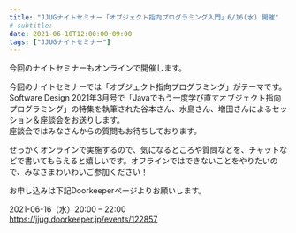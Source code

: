 ```yaml
---
title: "JJUGナイトセミナー「オブジェクト指向プログラミング入門」6/16(水) 開催"
# subtitle:
date: 2021-06-10T12:00:00+09:00
tags: ["JJUGナイトセミナー"]
---
```

今回のナイトセミナーもオンラインで開催します。

今回のナイトセミナーでは「オブジェクト指向プログラミング」がテーマです。  
Software Design 2021年3月号で「Javaでもう一度学び直すオブジェクト指向プログラミング」の特集を執筆された谷本さん、水島さん、増田さんによるセッション＆座談会をお送りします。  
座談会ではみなさんからの質問もお待ちしております。

せっかくオンラインで実施するので、気になるところや質問などを、チャットなどで書いてもらえると嬉しいです。オフラインではできないことをやりたいので、みなさまわいわいご参加ください！

お申し込みは下記Doorkeeperページよりお願いします。

2021-06-16（水）20:00 – 22:00  
https://jjug.doorkeeper.jp/events/122857
